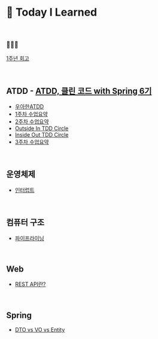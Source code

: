# 📂 Today I Learned

<br>

<h3>🧑🏻‍🏫</h3>

[1주년 회고](https://github.com/JohnPrk/TIL/tree/main/Review/1%EC%A3%BC%EB%85%84%20%ED%9A%8C%EA%B3%A0)


<br>

## ATDD - [ATDD, 클린 코드 with Spring 6기](https://edu.nextstep.camp/s/hAciHKm5)
* [우아한ATDD](https://github.com/JohnPrk/TIL/tree/main/ATDD/%EC%9A%B0%EC%95%84%ED%95%9CATDD)
* [1주차 수업요약](https://github.com/JohnPrk/TIL/tree/main/ATDD/1%EC%A3%BC%EC%B0%A8)
* [2주차 수업요약](https://github.com/JohnPrk/TIL/tree/main/ATDD/2%EC%A3%BC%EC%B0%A8)
* [Outside In TDD Circle](https://github.com/JohnPrk/TIL/tree/main/ATDD/Outside%20In%20TDD%20Circle)
* [Inside Out TDD Circle](https://github.com/JohnPrk/TIL/tree/main/ATDD/Inside%20Out%20TDD%20Circle)
* [3주차 수업요약](https://github.com/JohnPrk/TIL/tree/main/ATDD/3%EC%A3%BC%EC%B0%A8)

<br>

## 운영체제
* [인터럽트](https://github.com/JohnPrk/TIL/tree/main/OS/%EC%9D%B8%ED%84%B0%EB%9F%BD%ED%8A%B8)


<br>

## 컴퓨터 구조
* [파이프라이닝](https://github.com/JohnPrk/TIL/tree/main/Computer%20Architecture/%ED%8C%8C%EC%9D%B4%ED%94%84%EB%9D%BC%EC%9D%B4%EB%8B%9D)

<br>

## Web
* [REST API란?](https://github.com/JohnPrk/TIL/blob/main/Web/REST%20API%EB%9E%80%3F.md)


<br>

## Spring
* [DTO vs VO vs Entity](https://github.com/JohnPrk/TIL/blob/main/Spring/Entity%20vs%20DTO%20vs%20VO/README.md)



<br>
